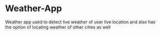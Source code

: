 # Weather-App
Weather app used to detect live weather of user live location and also has the option of locating weather of other cities as well